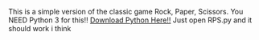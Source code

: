 This is a simple version of the classic game Rock, Paper, Scissors.
You NEED Python 3 for this!! [Download Python Here!!](https://www.python.org/downloads/)
Just open RPS.py and it should work i think
